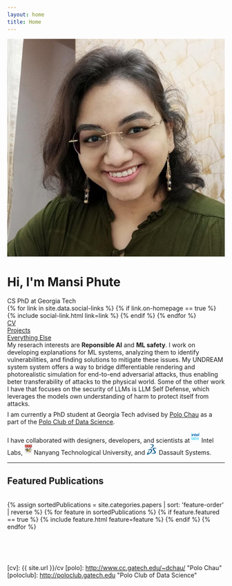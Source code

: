 ```yaml
---
layout: home
title: Home
---
```


<div id="intro-wrapper" class="l-middle">
	<div id="intro-title-wrapper">
		<div id="intro-image-wrapper">
			<img id="intro-image" src="images/portrait.png"></div>
		<div id="intro-title-text-wrapper">
			<h1 id="intro-title">Hi, I'm Mansi Phute</h1>
			<div id="intro-subtitle">CS PhD at Georgia Tech</div>
			<div id="intro-title-socials">
				{% for link in site.data.social-links %}
					{% if link.on-homepage == true %}
						{% include social-link.html link=link %}
					{% endif %}
				{% endfor %}
			</div>
		</div>
	</div>
	<!-- <hr class="l-middle home-hr"> -->
	<div id="everything-else" class="l-middle">
		<a href="{{ site.url }}/cv"><div><i class="fa fa-portrait icon icon-right-space"></i>CV</div></a>
		<a href="{{ site.url }}/projects"><div><i class="fa fa-shapes icon icon-right-space"></i>Projects</div></a>
		<a href="{{ site.url }}/everything-else"><div><i class="fa fa-list-ul icon icon-right-space"></i>Everything Else</div></a>
	</div>
	<div> 
		My reserach interests are <b>Reponsible AI</b> and <b>ML safety</b>.
		I work on developing explanations for ML systems, analyzing them to identify vulnerabilities, and finding solutions to mitigate these issues.
		My UNDREAM system system offers a way to bridge differentiable rendering and photorealistic simulation for end-to-end adversarial attacks, thus enabling beter transferability of attacks to the physical world.
		Some of the other work I have that focuses on the security of LLMs is LLM Self Defense, which leverages the models own understanding of harm to protect itself from attacks.
		<!-- My work also includes using multimodal foundational models to create large scale datasets that thoroughly test robustness of our current fake image detection systems on multiple axes. -->
	</div>
	<div style="height: 0.5rem"></div>
	<div>
		I am currently a PhD student at Georgia Tech advised by <a href="http://www.cc.gatech.edu/~dchau/">Polo Chau</a> as a part of the <a href="http://poloclub.gatech.edu">Polo Club of Data Science</a>.
		<br>
	</div>
	<div style="height: 1rem"></div>
	<div>
		I have collaborated with designers, developers, and scientists at <img class="intro-logo" style="width: 19px; padding-bottom: 5px;" src="/images/intellabs.svg"> Intel Labs, <img class="intro-logo" style="width: 18px; padding-bottom: 3px;" src="/images/ntu.svg"> Nanyang Technological University, and <img class="intro-logo" style="width: 24px;" src="/images/dassault_logo_small.svg"> Dassault Systems.
	</div>
</div>


<hr class="l-middle home-hr">

<h2 class="feature-title l-middle"> Featured Publications </h2>
<div style="height: 1rem"></div>
<div class="cover-wrapper cover-wrapper-1-col l-page">
	{% assign sortedPublications = site.categories.papers | sort: 'feature-order' | reverse %}
	{% for feature in sortedPublications %}
		{% if feature.featured == true %}
			{% include feature.html feature=feature %}
		{% endif %}
	{% endfor %}
</div>

<div style="height: 4rem"></div>

<!-- <h2 class="feature-title l-middle">
	<a href="{{ site.url }}/everything-else" style="color: #303030">Everything Else</a>
</h2>
<div style="height: 1rem"></div>
<div id="everything-else" class="l-middle">
	<a href="{{ site.url }}/projects"><div>All Projects</div></a>
	<a href="{{ site.url }}/blog"><div>Blogs</div></a>
    <a href="{{ site.url }}/tools"><div>Tools</div></a>
</div> -->


[gt]: http://www.gatech.edu "Georgia Tech"
[cse]: http://cse.gatech.edu "Georgia Tech Computational Science and Engineering"
[coc]: http://www.cc.gatech.edu "Georgia Tech College of Computing"

[cv]: {{ site.url }}/cv
[polo]: http://www.cc.gatech.edu/~dchau/ "Polo Chau"
[poloclub]: http://poloclub.gatech.edu "Polo Club of Data Science"

<!-- <img class="intro-logo" style="width: 19px; padding-bottom: 5px;" src="/images/poloclub.png"> <a href="http://poloclub.gatech.edu">Polo Club of Data Science</a> -->

<!-- I have strong interests in building reliable algorithms and toolkits that understand, fortify and democratize AI security with an eye towards scalability and practicality in real-world settings.  -->

<!-- , with an emphasis on enhancing deep learning algorithm safety and explainability. I achieve this through methods of architecture modification, multi-task learning, and visualizing model behavior under adversarial attacks. My work also spans application domains such as multimodal systems, object detection, object tracking, table representation learning, and structural health monitoring. -->


<!-- In general, I have strong interests in creating scalable, efficient, and robust multimodal models.
scalable and practical AI security algorithms and toolkits. -->

